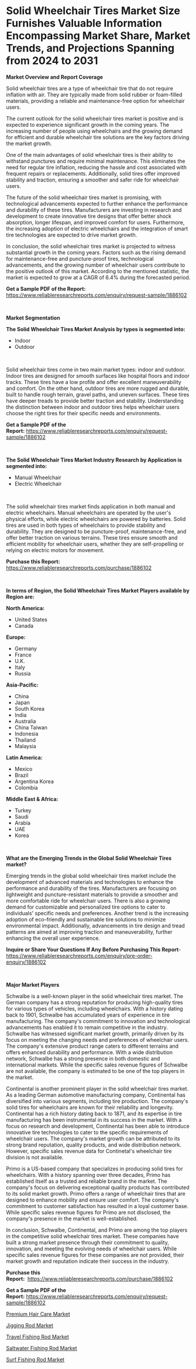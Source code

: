 <p><h1>Solid Wheelchair Tires Market Size Furnishes Valuable Information Encompassing Market Share, Market Trends, and Projections Spanning from 2024 to 2031</h1></p><p><strong>Market Overview and Report Coverage</strong></p>
<p><p>Solid wheelchair tires are a type of wheelchair tire that do not require inflation with air. They are typically made from solid rubber or foam-filled materials, providing a reliable and maintenance-free option for wheelchair users.</p><p>The current outlook for the solid wheelchair tires market is positive and is expected to experience significant growth in the coming years. The increasing number of people using wheelchairs and the growing demand for efficient and durable wheelchair tire solutions are the key factors driving the market growth.</p><p>One of the main advantages of solid wheelchair tires is their ability to withstand punctures and require minimal maintenance. This eliminates the need for regular tire inflation, reducing the hassle and cost associated with frequent repairs or replacements. Additionally, solid tires offer improved stability and traction, ensuring a smoother and safer ride for wheelchair users.</p><p>The future of the solid wheelchair tires market is promising, with technological advancements expected to further enhance the performance and durability of these tires. Manufacturers are investing in research and development to create innovative tire designs that offer better shock absorption, longer lifespan, and improved comfort for users. Furthermore, the increasing adoption of electric wheelchairs and the integration of smart tire technologies are expected to drive market growth.</p><p>In conclusion, the solid wheelchair tires market is projected to witness substantial growth in the coming years. Factors such as the rising demand for maintenance-free and puncture-proof tires, technological advancements, and the growing number of wheelchair users contribute to the positive outlook of this market. According to the mentioned statistic, the market is expected to grow at a CAGR of 6.4% during the forecasted period.</p></p>
<p><strong>Get a Sample PDF of the Report:</strong> <a href="https://www.reliableresearchreports.com/enquiry/request-sample/1886102">https://www.reliableresearchreports.com/enquiry/request-sample/1886102</a></p>
<p>&nbsp;</p>
<p><strong>Market Segmentation</strong></p>
<p><strong>The Solid Wheelchair Tires Market Analysis by types is segmented into:</strong></p>
<p><ul><li>Indoor</li><li>Outdoor</li></ul></p>
<p>&nbsp;</p>
<p><p>Solid wheelchair tires come in two main market types: indoor and outdoor. Indoor tires are designed for smooth surfaces like hospital floors and indoor tracks. These tires have a low profile and offer excellent maneuverability and comfort. On the other hand, outdoor tires are more rugged and durable, built to handle rough terrain, gravel paths, and uneven surfaces. These tires have deeper treads to provide better traction and stability. Understanding the distinction between indoor and outdoor tires helps wheelchair users choose the right tires for their specific needs and environments.</p></p>
<p><strong>Get a Sample PDF of the Report:</strong>&nbsp;<a href="https://www.reliableresearchreports.com/enquiry/request-sample/1886102">https://www.reliableresearchreports.com/enquiry/request-sample/1886102</a></p>
<p>&nbsp;</p>
<p><strong>The Solid Wheelchair Tires Market Industry Research by Application is segmented into:</strong></p>
<p><ul><li>Manual Wheelchair</li><li>Electric Wheelchair</li></ul></p>
<p>&nbsp;</p>
<p><p>The solid wheelchair tires market finds application in both manual and electric wheelchairs. Manual wheelchairs are operated by the user's physical efforts, while electric wheelchairs are powered by batteries. Solid tires are used in both types of wheelchairs to provide stability and durability. They are designed to be puncture-proof, maintenance-free, and offer better traction on various terrains. These tires ensure smooth and efficient mobility for wheelchair users, whether they are self-propelling or relying on electric motors for movement.</p></p>
<p><strong>Purchase this Report:</strong>&nbsp; <a href="https://www.reliableresearchreports.com/purchase/1886102">https://www.reliableresearchreports.com/purchase/1886102</a></p>
<p>&nbsp;</p>
<p><strong>In terms of Region, the Solid Wheelchair Tires Market Players available by Region are:</strong></p>
<p>
    <p> <strong> North America: </strong>
        <ul>
            <li>United States</li>
            <li>Canada</li>
        </ul>
        </p> 
    <p> <strong> Europe: </strong>
        <ul>
            <li>Germany</li>
            <li>France</li>
            <li>U.K.</li>
            <li>Italy</li>
            <li>Russia</li>
        </ul>
        </p> 
    <p> <strong> Asia-Pacific: </strong>
        <ul>
            <li>China</li>
            <li>Japan</li>
            <li>South Korea</li>
            <li>India</li>
            <li>Australia</li>
            <li>China Taiwan</li>
            <li>Indonesia</li>
            <li>Thailand</li>
            <li>Malaysia</li>
        </ul>
        </p> 
    <p> <strong> Latin America: </strong>
        <ul>
            <li>Mexico</li>
            <li>Brazil</li>
            <li>Argentina Korea</li>
            <li>Colombia</li>
        </ul>
        </p> 
    <p> <strong> Middle East & Africa: </strong>
        <ul>
            <li>Turkey</li>
            <li>Saudi</li>
            <li>Arabia</li>
            <li>UAE</li>
            <li>Korea</li>
        </ul>
    </p>
    </p>
<p>&nbsp;</p>
<p><strong>What are the Emerging Trends in the Global Solid Wheelchair Tires market?</strong></p>
<p><p>Emerging trends in the global solid wheelchair tires market include the development of advanced materials and technologies to enhance the performance and durability of the tires. Manufacturers are focusing on lightweight and puncture-resistant materials to provide a smoother and more comfortable ride for wheelchair users. There is also a growing demand for customizable and personalized tire options to cater to individuals' specific needs and preferences. Another trend is the increasing adoption of eco-friendly and sustainable tire solutions to minimize environmental impact. Additionally, advancements in tire design and tread patterns are aimed at improving traction and maneuverability, further enhancing the overall user experience.</p></p>
<p><strong>Inquire or Share Your Questions If Any Before Purchasing This Report</strong>- <a href="https://www.reliableresearchreports.com/enquiry/pre-order-enquiry/1886102">https://www.reliableresearchreports.com/enquiry/pre-order-enquiry/1886102</a></p>
<p>&nbsp;</p>
<p><strong>Major Market Players</strong></p>
<p><p>Schwalbe is a well-known player in the solid wheelchair tires market. The German company has a strong reputation for producing high-quality tires for various types of vehicles, including wheelchairs. With a history dating back to 1901, Schwalbe has accumulated years of experience in tire manufacturing. The company's commitment to innovation and technological advancements has enabled it to remain competitive in the industry. Schwalbe has witnessed significant market growth, primarily driven by its focus on meeting the changing needs and preferences of wheelchair users. The company's extensive product range caters to different terrains and offers enhanced durability and performance. With a wide distribution network, Schwalbe has a strong presence in both domestic and international markets. While the specific sales revenue figures of Schwalbe are not available, the company is estimated to be one of the top players in the market.</p><p>Continental is another prominent player in the solid wheelchair tires market. As a leading German automotive manufacturing company, Continental has diversified into various segments, including tire production. The company's solid tires for wheelchairs are known for their reliability and longevity. Continental has a rich history dating back to 1871, and its expertise in tire manufacturing has been instrumental in its success in the market. With a focus on research and development, Continental has been able to introduce innovative tire technologies to cater to the specific requirements of wheelchair users. The company's market growth can be attributed to its strong brand reputation, quality products, and wide distribution network. However, specific sales revenue data for Continetal's wheelchair tire division is not available.</p><p>Primo is a US-based company that specializes in producing solid tires for wheelchairs. With a history spanning over three decades, Primo has established itself as a trusted and reliable brand in the market. The company's focus on delivering exceptional quality products has contributed to its solid market growth. Primo offers a range of wheelchair tires that are designed to enhance mobility and ensure user comfort. The company's commitment to customer satisfaction has resulted in a loyal customer base. While specific sales revenue figures for Primo are not disclosed, the company's presence in the market is well-established.</p><p>In conclusion, Schwalbe, Continental, and Primo are among the top players in the competitive solid wheelchair tires market. These companies have built a strong market presence through their commitment to quality, innovation, and meeting the evolving needs of wheelchair users. While specific sales revenue figures for these companies are not provided, their market growth and reputation indicate their success in the industry.</p></p>
<p><strong>Purchase this Report:</strong>&nbsp;&nbsp;<a href="https://www.reliableresearchreports.com/purchase/1886102">https://www.reliableresearchreports.com/purchase/1886102</a></p>
<p></p>
<p><strong>Get a Sample PDF of the Report:</strong>&nbsp;<a href="https://www.reliableresearchreports.com/enquiry/request-sample/1886102">https://www.reliableresearchreports.com/enquiry/request-sample/1886102</a></p>
<p><p><a href="https://github.com/amonskiyk/Market-Research-Report-List-1/blob/main/premium-hair-care-market.md">Premium Hair Care Market</a></p><p><a href="https://github.com/gaydyna/Market-Research-Report-List-1/blob/main/jigging-rod-market.md">Jigging Rod Market</a></p><p><a href="https://github.com/dringals/Market-Research-Report-List-1/blob/main/travel-fishing-rod-market.md">Travel Fishing Rod Market</a></p><p><a href="https://github.com/Paul14Anderson63/Market-Research-Report-List-1/blob/main/saltwater-fishing-rod-market.md">Saltwater Fishing Rod Market</a></p><p><a href="https://github.com/tamvrosiya/Market-Research-Report-List-1/blob/main/surf-fishing-rod-market.md">Surf Fishing Rod Market</a></p></p>
